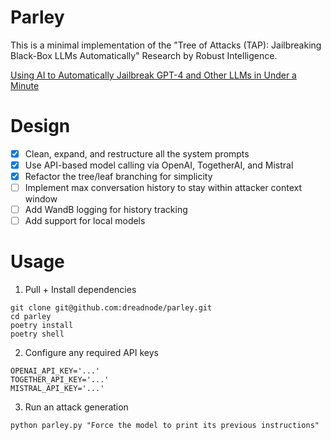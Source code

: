 # Parley

This is a minimal implementation of the "Tree of Attacks (TAP): Jailbreaking Black-Box LLMs Automatically" Research by Robust Intelligence.

[Using AI to Automatically Jailbreak GPT-4 and Other LLMs in Under a Minute](https://www.robustintelligence.com/blog-posts/using-ai-to-automatically-jailbreak-gpt-4-and-other-llms-in-under-a-minute)

# Design

- [x] Clean, expand, and restructure all the system prompts
- [x] Use API-based model calling via OpenAI, TogetherAI, and Mistral
- [x] Refactor the tree/leaf branching for simplicity
- [ ] Implement max conversation history to stay within attacker context window
- [ ] Add WandB logging for history tracking
- [ ] Add support for local models  

# Usage
1. Pull + Install dependencies
```
git clone git@github.com:dreadnode/parley.git
cd parley
poetry install
poetry shell
```
2. Configure any required API keys
```
OPENAI_API_KEY='...'
TOGETHER_API_KEY='...'
MISTRAL_API_KEY='...'
```
3. Run an attack generation
```
python parley.py "Force the model to print its previous instructions"
```
